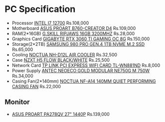 # PC Specification
- Processor [INTEL I7 12700](https://www.nanotek.lk/product/1934) Rs.108,000
- Motherboard [ASUS PROART B760-CREATOR D4](https://www.nanotek.lk/product/2221) Rs.109,000
- RAM(2*16GB) [G.SKILL RIPJAWS 16GB 3200MHZ](https://www.nanotek.lk/product/1993) Rs.28,000
- Graphics Card [GIGABYTE RTX 3060 TI GAMING OC 8G](https://www.nanotek.lk/product/2222) Rs.150,000
- Storage(2*2TB) [SAMSUNG 980 PRO GEN.4 1TB NVME M.2 SSD](https://www.nanotek.lk/product/1162) Rs.65,000
- Cooling [NOCTUA NH-D12L AIR COOLER](https://www.nanotek.lk/product/595) Rs.32,500
- Case [NZXT H5 FLOW BLACK/WHITE](https://www.nanotek.lk/product/1414) Rs.25,500
- Network Card [TP LINK PCI EXPRESS WIFI CARD TL-WN881ND](https://www.nanotek.lk/product/377) Rs.8,000
- Power Supply [ANTEC NEOECO GOLD MODULAR NE750G M 750W](https://www.nanotek.lk/product/1439) Rs.34,000
- Casing Fan(2*140mm) [NOCTUA NF-A14 140MM QUIET PERFORMING CASING FAN](https://www.nanotek.lk/product/1704) Rs.22,000

## Monitor 
- [ASUS PROART PA278QV 27" 1440P](https://www.nanotek.lk/product/1686) Rs.139,000